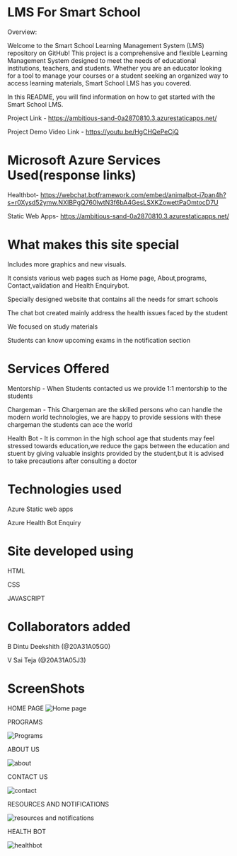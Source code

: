 # LMS For Smart School
Overview:

Welcome to the Smart School Learning Management System (LMS) repository on GitHub! This project is a comprehensive and flexible Learning Management System designed to meet the needs of educational institutions, teachers, and students. Whether you are an educator looking for a tool to manage your courses or a student seeking an organized way to access learning materials, Smart School LMS has you covered.

In this README, you will find information on how to get started with the Smart School LMS.

Project Link - https://ambitious-sand-0a2870810.3.azurestaticapps.net/

Project Demo Video Link - https://youtu.be/HgCHQePeCjQ

# Microsoft Azure Services Used(response links)

Healthbot- https://webchat.botframework.com/embed/animalbot-i7pan4h?s=r0Xysd52ymw.NXIBPgQ760lwtN3f6bA4GesLSXKZowettPaOmtocD7U

Static Web Apps- https://ambitious-sand-0a2870810.3.azurestaticapps.net/

# What makes this site special

Includes more graphics and new visuals.

It consists various web pages such as Home page, About,programs, Contact,validation and Health Enquirybot.

Specially designed website that contains all the needs for smart schools

The chat bot created mainly address the health issues faced by the student

We focused on study materials 

Students can know upcoming exams in the notification section

# Services Offered

Mentorship - When Students contacted us we provide 1:1 mentorship to the students

Chargeman - This Chargeman are the skilled persons who can handle the modern world technologies, we are happy to provide sessions with these chargeman the students can ace the world

Health Bot - It is common in the high school age that students may feel stressed towards education,we reduce the gaps between the education and stuent by giving valuable insights provided by the student,but it is advised to take precautions after consulting a doctor

# Technologies used

Azure Static web apps

Azure Health Bot Enquiry

# Site developed using

HTML

CSS

JAVASCRIPT


# Collaborators added

B Dintu Deekshith (@20A31A05G0)

V Sai Teja (@20A31A05J3)

# ScreenShots

HOME PAGE
![Home page](https://github.com/21A35A0506/TCSMBU2023/assets/110119399/69c911a8-5aed-424f-ad07-bbcf440e0db2)

PROGRAMS

![Programs](https://github.com/21A35A0506/TCSMBU2023/assets/110119399/e8265e0a-eea5-4c4a-8d4e-396c06194255)


ABOUT US

![about](https://github.com/21A35A0506/TCSMBU2023/assets/110119399/0515a185-40aa-412d-a578-9161eba84f24)


CONTACT US

![contact](https://github.com/21A35A0506/TCSMBU2023/assets/110119399/16dc5191-d9f5-4405-a3fb-197cc33da8c5)

RESOURCES AND NOTIFICATIONS

![resources and notifications](https://github.com/21A35A0506/TCSMBU2023/assets/110119399/6f4c7017-371e-46fa-8401-7288a203b7ed)

HEALTH BOT

![healthbot](https://github.com/21A35A0506/TCSMBU2023/assets/110119399/66858a7e-4adb-4926-a34b-9dc850b0ba24)
